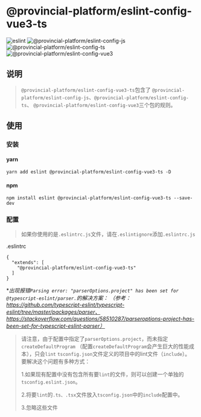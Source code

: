 # @provincial-platform/eslint-config-vue3-ts

![eslint](https://img.shields.io/badge/eslint-v7.29.0-blue)
![@provincial-platform/eslint-config-js](https://img.shields.io/badge/%40provincial--platform%2Feslint--config--js-v0.1.5-blue)
![@provincial-platform/eslint-config-ts](https://img.shields.io/badge/%40provincial--platform%2Feslint--config--ts-v0.1.3-blue)
![@provincial-platform/eslint-config-vue3](https://img.shields.io/badge/%40provincial--platform%2Feslint--config--vue3-v0.1.2-blue)


## 说明

> `@provincial-platform/eslint-config-vue3-ts`包含了
> `@provincial-platform/eslint-config-js`、`@provincial-platform/eslint-config-ts`、
> `@provincial-platform/eslint-config-vue3`三个包的规则。

## 使用

### 安装

#### yarn
```shell
yarn add eslint @provincial-platform/eslint-config-vue3-ts -D
```

#### npm

```shell
npm install eslint @provincial-platform/eslint-config-vue3-ts --save-dev
```


### 配置
> 如果你使用的是`.eslintrc.js`文件，请在`.eslintignore`添加`.eslintrc.js`

.eslintrc
```text
{
  "extends": [
    "@provincial-platform/eslint-config-vue3-ts"
  ]
}
```


**出现报错`Parsing error: "parserOptions.project" has been set for @typescript-eslint/parser.`的解决方案：
（参考：https://github.com/typescript-eslint/typescript-eslint/tree/master/packages/parser、
https://stackoverflow.com/questions/58510287/parseroptions-project-has-been-set-for-typescript-eslint-parser）*
> 请注意，由于配置中指定了`parserOptions.project`，而未指定`createDefaultProgram`
> （配置`createDefaultProgram`会产生巨大的性能成本），只会`lint` `tsconfig.json`文件定义的项目中的lint文件（`include`）。
> 要解决这个问题有多种方式：
> 
> 1.如果现有配置中没有包含所有要`lint`的文件，则可以创建一个单独的`tsconfig.eslint.json`。
> 
> 2.将要`lint`的`.ts、.tsx`文件放入`tsconfig.json`中的`include`配置中。
> 
> 3.忽略这些文件
